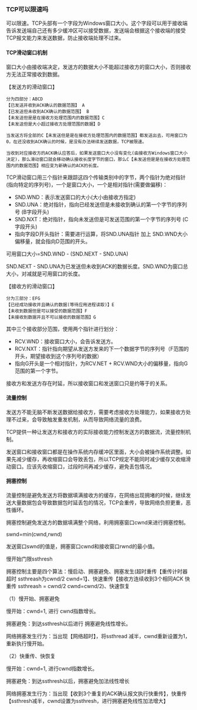 ### TCP可以限速吗

可以限速。TCP头部有一个字段为Windows窗口大小。这个字段可以用于接收端告诉发送端自己还有多少缓冲区可以接受数据，发送端会根据这个接收端的接受TCP报文能力来发送数据，防止接收端处理不过来。

#### TCP滑动窗口机制

窗口大小由接收端决定，发送方的数据大小不能超过接收方的窗口大小，否则接收方无法正常接收到数据。

【发送方的滑动窗口】

```
分为四部分：ABCD
【已发送并收到ACK确认的数据范围】 A
【已发送但未收到ACK确认的数据范围】 B
【未发送但是是在接收方处理范围内的数据范围】C
【未发送但是大小超过接收方处理范围的数据】D

当发送方将全部的C【未发送但是是在接收方处理范围内的数据范围】都发送出去，可用窗口为0，在还没收到ACK确认的时候，是没有办法继续发送数据，TCP被限速。

当收到对应接收方的ACK确认应答后，如果发送窗口大小没有变化(由接收方Windows窗口大小决定)，那么滑动窗口就会移动确认接收长度字节的窗口，那么C【未发送但是是在接收方处理范围内的数据范围】相应变为新确认的ACK的长度。
```

TCP滑动窗口用三个指针来跟踪这四个传输类别中的字节，两个指针为绝对指针(指向特定的序列号)，一个是窗口大小，一个是相对指针(需要做偏移)：

- SND.WND：表示发送窗口的大小(大小由接收方指定)
- SND.UNA：绝对指针，指向已经发送但是未接收到确认的第一个字节的序列号 (B字段开头)
- SND.NXT：绝对指针，指向未发送但是可发送范围的第一个字节的序列号 (C字段开头)
- 指向字段D开头指针：需要进行运算，将SND.UNA指针 加上 SND.WND大小偏移量，就会指向D范围的开头。

可用窗口大小=SND.WND - (SND.NEXT - SND.UNA)

SND.NEXT - SND.UNA为已发送但未收到ACK的数据长度。SND.WND为窗口总大小，对减就是可用窗口的长度。



【接收方的滑动窗口】

```
分为三部分：EFG
【已经成功接收并且确认的数据(等待应用进程读取)】E
【未收到数据但是可以接受的数据范围】F
【未接收到数据并且不可以接收的数据范围】G
```

其中三个接收部分范围，使用两个指针进行划分：

- RCV.WND：接收窗口大小，会告诉发送方。
- RCV.NXT：指针指向期望从发送方发来的下一个数据字节的序列号（F范围的开头，期望接收到这个序列号的数据）
- 指向G开头是一个相对指针，为RCV.NET + RCV.WND大小的偏移量，指向G范围的第一个字节。



接收方和发送方存在时延，所以接收窗口和发送窗口只是约等于的关系。



#### 流量控制

发送方不能无脑不断发送数据给接收方，需要考虑接收方处理能力，如果接收方处理不过来，会导致触发重发机制，从而导致网络流量的浪费。

TCP提供一种让发送方和接收方的实际接收能力控制发送方的数据流，流量控制机制。

发送窗口和接收窗口都是在操作系统内存缓冲区里面，大小会被操作系统调整。如果先减少缓存，再收缩窗口会导致丢包，所以TCP规定不能同时减少缓存又收缩滑动窗口。应该先收缩窗口，过段时间再减少缓存，避免丢包情况。



#### 拥塞控制

流量控制是避免发送方将数据填满接收方的缓存，在网络出现拥堵的时候，继续发送大量数据包会导致数据包时延丢包的情况，TCP会重传，导致网络负担更重，恶性循环。

拥塞控制避免发送方的数据填满整个网络，利用拥塞窗口cwnd来进行拥塞控制。

swnd=min(cwnd,rwnd) 

发送窗口swnd的值是，拥塞窗口cwnd和接收窗口rwnd的最小值。

慢开始门限ssthresh

拥塞控制主要是四个算法：慢启动、拥塞避免、拥塞发生(超时重传【重传计时器超时 ssthreash为cwnd/2 cwnd=1】、快速重传【接收方连续收到3个相同ACK 快重传 ssthreash = cwnd/2 cwnd=cwnd/2)、快速恢复



（1）慢开始、拥塞避免

慢开始：cwnd=1, 进行 cwnd指数增长。

拥塞避免：到达ssthresh以后进行 拥塞避免线性增长。

网络拥塞发生行为：当出现【网络超时】，将ssthread 减半，cwnd重新设置为1，重新执行慢开始。

（2）快重传、快恢复

慢开始：cwnd=1, 进行cwnd指数增长。

拥塞避免：到达ssthresh以后，拥塞避免加法线性增长

网络拥塞发生行为：当出现【收到3个重复的ACK确认报文执行快重传】，快重传【ssthresh减半，cwnd设置为ssthresh，进行拥塞避免线性加法增大】